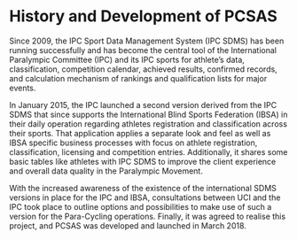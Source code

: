 # History and Development of PCSAS

Since 2009, the IPC Sport Data Management System (IPC SDMS) has been running successfully and has become the central tool of the International Paralympic Committee (IPC) and its IPC sports for athlete’s data, classification, competition calendar, achieved results, confirmed records, and calculation mechanism of rankings and qualification lists for major events.

In January 2015, the IPC launched a second version derived from the IPC SDMS that since supports the International Blind Sports Federation (IBSA) in their daily operation regarding athletes registration and classification across their sports. That application applies a separate look and feel as well as IBSA specific business processes with focus on athlete registration, classification, licensing and competition entries. Additionally, it shares some basic tables like athletes with IPC SDMS to improve the client experience and overall data quality in the Paralympic Movement.

With the increased awareness of the existence of the international SDMS versions in place for the IPC and IBSA, consultations between UCI and the IPC took place to outline options and possibilities to make use of such a version for the Para-Cycling operations. Finally, it was agreed to realise this project, and PCSAS was developed and launched in March 2018.
